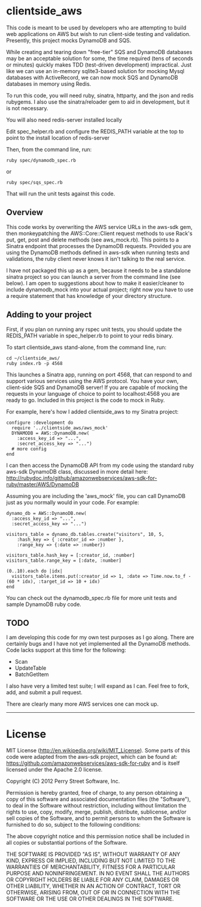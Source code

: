 clientside_aws
===================

This code is meant to be used by developers who are attempting to build web applications on AWS but wish to run client-side testing and validation. Presently, this project mocks DynamoDB and SQS.

While creating and tearing down "free-tier" SQS and DynamoDB databases may be an acceptable solution for some, the time required (tens of seconds or minutes) quickly makes TDD (test-driven development) impractical. Just like we can use an in-memory sqlite3-based solution for mocking Mysql databases with ActiveRecord, we can now  mock SQS and DynamoDB databases in memory using Redis.

To run this code, you will need ruby, sinatra, httparty, and the json and redis rubygems. I also use the sinatra/reloader gem to aid in development, but it is not necessary.

You will also need redis-server installed locally

Edit spec_helper.rb and configure the REDIS_PATH variable at the top to point to the install location of redis-server

Then, from the command line, run:

    ruby spec/dynamodb_spec.rb
or

    ruby spec/sqs_spec.rb

That will run the unit tests against this code.

Overview
--------

This code works by overwriting the AWS service URLs in the aws-sdk gem, then monkeypatching the AWS::Core::Client request methods to use Rack's put, get, post and delete methods (see aws_mock.rb). This points to a Sinatra endpoint that processes the DynamoDB requests. Provided you are using the DynamoDB methods defined in aws-sdk when running tests and validations, the ruby client never knows it isn't talking to the real service.

I have not packaged this up as a gem, because it needs to be a standalone sinatra project so you can launch a server from the command line (see below). I am open to suggestions about how to make it easier/cleaner to include dynamodb_mock into your actual project; right now you have to use a require statement that has knowledge of your directory structure.

Adding to your project
---------------------------

First, if you plan on running any rspec unit tests, you should update the REDIS_PATH variable in spec_helper.rb to point to your redis binary.

To start clientside_aws stand-alone, from the command line, run:

    cd ~/clientside_aws/
    ruby index.rb -p 4568

This launches a Sinatra app, running on port 4568, that can respond to and support various services using the AWS protocol. You have your own, client-side SQS and DynamoDB server! If you are capable of mocking the requests in your language of choice to point to localhost:4568 you are ready to go. Included in this project is the code to mock in Ruby.

For example, here's how I added clientside_aws to my Sinatra project:

    configure :development do
      require '../clientside_aws/aws_mock'  
      DYNAMODB = AWS::DynamoDB.new(
        :access_key_id => "...",
        :secret_access_key => "...")
      # more config 
    end

I can then access the DynamoDB API from my code using the standard ruby aws-sdk DynamoDB class, discussed in more detail here: 
http://rubydoc.info/github/amazonwebservices/aws-sdk-for-ruby/master/AWS/DynamoDB

Assuming you are including the 'aws_mock' file, you can call DynamoDB just as you normally would in your code. For example:

    dynamo_db = AWS::DynamoDB.new(
      :access_key_id => "...",
      :secret_access_key => "...")

    visitors_table = dynamo_db.tables.create("visitors", 10, 5,
        :hash_key => { :creator_id => :number }, 
        :range_key => {:date => :number})

    visitors_table.hash_key = [:creator_id, :number]
    visitors_table.range_key = [:date, :number]

    (0..10).each do |idx|      
      visitors_table.items.put(:creator_id => 1, :date => Time.now.to_f - (60 * idx), :target_id => 10 + idx)
    end

You can check out the dynamodb_spec.rb file for more unit tests and sample DynamoDB ruby code. 

TODO
--------------------

I am developing this code for my own test purposes as I go along. There are certainly bugs and I have not yet implemented all the DynamoDB methods. Code lacks support at this time for the following:

* Scan
* UpdateTable
* BatchGetItem

I also have very a limited test suite; I will expand as I can. Feel free to fork, add, and submit a pull request.

There are clearly many more AWS services one can mock up. 

* * *

License
=======
MIT License (http://en.wikipedia.org/wiki/MIT_License). Some parts of this code were adapted from the aws-sdk project, which can be found at: https://github.com/amazonwebservices/aws-sdk-for-ruby and is itself licensed under the Apache 2.0 license.

Copyright (C) 2012 Perry Street Software, Inc.

Permission is hereby granted, free of charge, to any person obtaining a copy of this software and associated documentation files (the "Software"), to deal in the Software without restriction, including without limitation the rights to use, copy, modify, merge, publish, distribute, sublicense, and/or sell copies of the Software, and to permit persons to whom the Software is furnished to do so, subject to the following conditions:

The above copyright notice and this permission notice shall be included in all copies or substantial portions of the Software.

THE SOFTWARE IS PROVIDED "AS IS", WITHOUT WARRANTY OF ANY KIND, EXPRESS OR IMPLIED, INCLUDING BUT NOT LIMITED TO THE WARRANTIES OF MERCHANTABILITY, FITNESS FOR A PARTICULAR PURPOSE AND NONINFRINGEMENT. IN NO EVENT SHALL THE AUTHORS OR COPYRIGHT HOLDERS BE LIABLE FOR ANY CLAIM, DAMAGES OR OTHER LIABILITY, WHETHER IN AN ACTION OF CONTRACT, TORT OR OTHERWISE, ARISING FROM, OUT OF OR IN CONNECTION WITH THE SOFTWARE OR THE USE OR OTHER DEALINGS IN THE SOFTWARE.